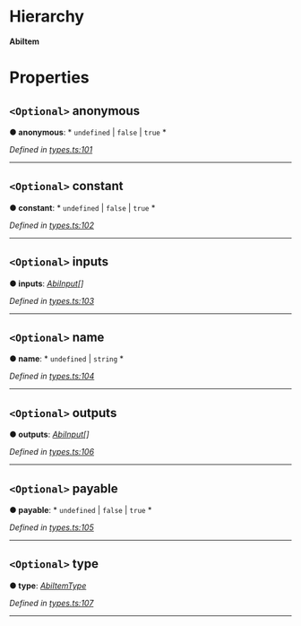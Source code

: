 

# Hierarchy

**AbiItem**

# Properties

<a id="anonymous"></a>

## `<Optional>` anonymous

**● anonymous**: * `undefined` &#124; `false` &#124; `true`
*

*Defined in [types.ts:101](https://github.com/paritytech/js-libs/blob/6b72611/packages/abi/src/types.ts#L101)*

___
<a id="constant"></a>

## `<Optional>` constant

**● constant**: * `undefined` &#124; `false` &#124; `true`
*

*Defined in [types.ts:102](https://github.com/paritytech/js-libs/blob/6b72611/packages/abi/src/types.ts#L102)*

___
<a id="inputs"></a>

## `<Optional>` inputs

**● inputs**: *[AbiInput](_types_.abiinput.md)[]*

*Defined in [types.ts:103](https://github.com/paritytech/js-libs/blob/6b72611/packages/abi/src/types.ts#L103)*

___
<a id="name"></a>

## `<Optional>` name

**● name**: * `undefined` &#124; `string`
*

*Defined in [types.ts:104](https://github.com/paritytech/js-libs/blob/6b72611/packages/abi/src/types.ts#L104)*

___
<a id="outputs"></a>

## `<Optional>` outputs

**● outputs**: *[AbiInput](_types_.abiinput.md)[]*

*Defined in [types.ts:106](https://github.com/paritytech/js-libs/blob/6b72611/packages/abi/src/types.ts#L106)*

___
<a id="payable"></a>

## `<Optional>` payable

**● payable**: * `undefined` &#124; `false` &#124; `true`
*

*Defined in [types.ts:105](https://github.com/paritytech/js-libs/blob/6b72611/packages/abi/src/types.ts#L105)*

___
<a id="type"></a>

## `<Optional>` type

**● type**: *[AbiItemType](../modules/_types_.md#abiitemtype)*

*Defined in [types.ts:107](https://github.com/paritytech/js-libs/blob/6b72611/packages/abi/src/types.ts#L107)*

___

